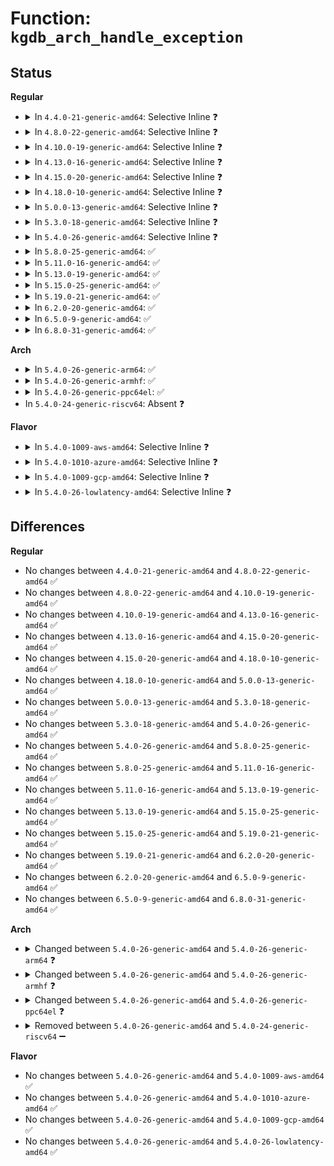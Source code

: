 # Function: <code>kgdb_arch_handle_exception</code>

## Status
<b>Regular</b>
<ul>
<li>
<details>
<summary>In <code>4.4.0-21-generic-amd64</code>: Selective Inline ❓</summary>

```c
int kgdb_arch_handle_exception(int e_vector, int signo, int err_code, char * remcomInBuffer, char * remcomOutBuffer, struct pt_regs * linux_regs)
```

```json
{
  "name": "kgdb_arch_handle_exception",
  "collision_type": "Unique Global",
  "inline_type": "Selective",
  "funcs": [
    {
      "addr": 18446744071579243824,
      "name": "kgdb_arch_handle_exception",
      "external": true,
      "loc": "arch/x86/kernel/kgdb.c:460",
      "file": "arch/x86/kernel/kgdb.c",
      "inline": "not declared, inlined",
      "caller_inline": [],
      "caller_func": [
        "arch/x86/kernel/kgdb.c:__kgdb_notify",
        "kernel/debug/gdbstub.c:gdb_serial_stub",
        "kernel/debug/gdbstub.c:gdbstub_state"
      ]
    }
  ],
  "symbols": [
    {
      "addr": 18446744071579243824,
      "name": "kgdb_arch_handle_exception",
      "section": ".text",
      "bind": "STB_GLOBAL",
      "size": 197
    }
  ]
}
```
</details>
</li>
<li>
<details>
<summary>In <code>4.8.0-22-generic-amd64</code>: Selective Inline ❓</summary>

```c
int kgdb_arch_handle_exception(int e_vector, int signo, int err_code, char * remcomInBuffer, char * remcomOutBuffer, struct pt_regs * linux_regs)
```

```json
{
  "name": "kgdb_arch_handle_exception",
  "collision_type": "Unique Global",
  "inline_type": "Selective",
  "funcs": [
    {
      "addr": 18446744071579243344,
      "name": "kgdb_arch_handle_exception",
      "external": true,
      "loc": "arch/x86/kernel/kgdb.c:461",
      "file": "arch/x86/kernel/kgdb.c",
      "inline": "not declared, inlined",
      "caller_inline": [],
      "caller_func": [
        "arch/x86/kernel/kgdb.c:__kgdb_notify",
        "kernel/debug/gdbstub.c:gdbstub_state",
        "kernel/debug/gdbstub.c:gdb_serial_stub"
      ]
    }
  ],
  "symbols": [
    {
      "addr": 18446744071579243344,
      "name": "kgdb_arch_handle_exception",
      "section": ".text",
      "bind": "STB_GLOBAL",
      "size": 197
    }
  ]
}
```
</details>
</li>
<li>
<details>
<summary>In <code>4.10.0-19-generic-amd64</code>: Selective Inline ❓</summary>

```c
int kgdb_arch_handle_exception(int e_vector, int signo, int err_code, char * remcomInBuffer, char * remcomOutBuffer, struct pt_regs * linux_regs)
```

```json
{
  "name": "kgdb_arch_handle_exception",
  "collision_type": "Unique Global",
  "inline_type": "Selective",
  "funcs": [
    {
      "addr": 18446744071579255808,
      "name": "kgdb_arch_handle_exception",
      "external": true,
      "loc": "arch/x86/kernel/kgdb.c:461",
      "file": "arch/x86/kernel/kgdb.c",
      "inline": "not declared, inlined",
      "caller_inline": [],
      "caller_func": [
        "arch/x86/kernel/kgdb.c:__kgdb_notify",
        "kernel/debug/gdbstub.c:gdbstub_state",
        "kernel/debug/gdbstub.c:gdb_serial_stub"
      ]
    }
  ],
  "symbols": [
    {
      "addr": 18446744071579255808,
      "name": "kgdb_arch_handle_exception",
      "section": ".text",
      "bind": "STB_GLOBAL",
      "size": 197
    }
  ]
}
```
</details>
</li>
<li>
<details>
<summary>In <code>4.13.0-16-generic-amd64</code>: Selective Inline ❓</summary>

```c
int kgdb_arch_handle_exception(int e_vector, int signo, int err_code, char * remcomInBuffer, char * remcomOutBuffer, struct pt_regs * linux_regs)
```

```json
{
  "name": "kgdb_arch_handle_exception",
  "collision_type": "Unique Global",
  "inline_type": "Selective",
  "funcs": [
    {
      "addr": 18446744071579251504,
      "name": "kgdb_arch_handle_exception",
      "external": true,
      "loc": "arch/x86/kernel/kgdb.c:461",
      "file": "arch/x86/kernel/kgdb.c",
      "inline": "not declared, inlined",
      "caller_inline": [],
      "caller_func": [
        "arch/x86/kernel/kgdb.c:__kgdb_notify",
        "kernel/debug/gdbstub.c:gdbstub_state",
        "kernel/debug/gdbstub.c:gdb_serial_stub"
      ]
    }
  ],
  "symbols": [
    {
      "addr": 18446744071579251504,
      "name": "kgdb_arch_handle_exception",
      "section": ".text",
      "bind": "STB_GLOBAL",
      "size": 197
    }
  ]
}
```
</details>
</li>
<li>
<details>
<summary>In <code>4.15.0-20-generic-amd64</code>: Selective Inline ❓</summary>

```c
int kgdb_arch_handle_exception(int e_vector, int signo, int err_code, char * remcomInBuffer, char * remcomOutBuffer, struct pt_regs * linux_regs)
```

```json
{
  "name": "kgdb_arch_handle_exception",
  "collision_type": "Unique Global",
  "inline_type": "Selective",
  "funcs": [
    {
      "addr": 18446744071579268272,
      "name": "kgdb_arch_handle_exception",
      "external": true,
      "loc": "arch/x86/kernel/kgdb.c:461",
      "file": "arch/x86/kernel/kgdb.c",
      "inline": "not declared, inlined",
      "caller_inline": [],
      "caller_func": [
        "arch/x86/kernel/kgdb.c:__kgdb_notify",
        "kernel/debug/gdbstub.c:gdbstub_state",
        "kernel/debug/gdbstub.c:gdb_serial_stub"
      ]
    }
  ],
  "symbols": [
    {
      "addr": 18446744071579268272,
      "name": "kgdb_arch_handle_exception",
      "section": ".text",
      "bind": "STB_GLOBAL",
      "size": 197
    }
  ]
}
```
</details>
</li>
<li>
<details>
<summary>In <code>4.18.0-10-generic-amd64</code>: Selective Inline ❓</summary>

```c
int kgdb_arch_handle_exception(int e_vector, int signo, int err_code, char * remcomInBuffer, char * remcomOutBuffer, struct pt_regs * linux_regs)
```

```json
{
  "name": "kgdb_arch_handle_exception",
  "collision_type": "Unique Global",
  "inline_type": "Selective",
  "funcs": [
    {
      "addr": 18446744071579279536,
      "name": "kgdb_arch_handle_exception",
      "external": true,
      "loc": "arch/x86/kernel/kgdb.c:461",
      "file": "arch/x86/kernel/kgdb.c",
      "inline": "not declared, inlined",
      "caller_inline": [],
      "caller_func": [
        "arch/x86/kernel/kgdb.c:__kgdb_notify",
        "kernel/debug/gdbstub.c:gdbstub_state",
        "kernel/debug/gdbstub.c:gdb_serial_stub"
      ]
    }
  ],
  "symbols": [
    {
      "addr": 18446744071579279536,
      "name": "kgdb_arch_handle_exception",
      "section": ".text",
      "bind": "STB_GLOBAL",
      "size": 199
    }
  ]
}
```
</details>
</li>
<li>
<details>
<summary>In <code>5.0.0-13-generic-amd64</code>: Selective Inline ❓</summary>

```c
int kgdb_arch_handle_exception(int e_vector, int signo, int err_code, char * remcomInBuffer, char * remcomOutBuffer, struct pt_regs * linux_regs)
```

```json
{
  "name": "kgdb_arch_handle_exception",
  "collision_type": "Unique Global",
  "inline_type": "Selective",
  "funcs": [
    {
      "addr": 18446744071579303488,
      "name": "kgdb_arch_handle_exception",
      "external": true,
      "loc": "arch/x86/kernel/kgdb.c:456",
      "file": "arch/x86/kernel/kgdb.c",
      "inline": "not declared, inlined",
      "caller_inline": [],
      "caller_func": [
        "arch/x86/kernel/kgdb.c:__kgdb_notify",
        "kernel/debug/gdbstub.c:gdbstub_state",
        "kernel/debug/gdbstub.c:gdb_serial_stub"
      ]
    }
  ],
  "symbols": [
    {
      "addr": 18446744071579303488,
      "name": "kgdb_arch_handle_exception",
      "section": ".text",
      "bind": "STB_GLOBAL",
      "size": 199
    }
  ]
}
```
</details>
</li>
<li>
<details>
<summary>In <code>5.3.0-18-generic-amd64</code>: Selective Inline ❓</summary>

```c
int kgdb_arch_handle_exception(int e_vector, int signo, int err_code, char * remcomInBuffer, char * remcomOutBuffer, struct pt_regs * linux_regs)
```

```json
{
  "name": "kgdb_arch_handle_exception",
  "collision_type": "Unique Global",
  "inline_type": "Selective",
  "funcs": [
    {
      "addr": 18446744071579320128,
      "name": "kgdb_arch_handle_exception",
      "external": true,
      "loc": "arch/x86/kernel/kgdb.c:439",
      "file": "arch/x86/kernel/kgdb.c",
      "inline": "not declared, inlined",
      "caller_inline": [],
      "caller_func": [
        "arch/x86/kernel/kgdb.c:__kgdb_notify",
        "kernel/debug/gdbstub.c:gdbstub_state",
        "kernel/debug/gdbstub.c:gdb_serial_stub"
      ]
    }
  ],
  "symbols": [
    {
      "addr": 18446744071579320128,
      "name": "kgdb_arch_handle_exception",
      "section": ".text",
      "bind": "STB_GLOBAL",
      "size": 208
    }
  ]
}
```
</details>
</li>
<li>
<details>
<summary>In <code>5.4.0-26-generic-amd64</code>: Selective Inline ❓</summary>

```c
int kgdb_arch_handle_exception(int e_vector, int signo, int err_code, char * remcomInBuffer, char * remcomOutBuffer, struct pt_regs * linux_regs)
```

```json
{
  "name": "kgdb_arch_handle_exception",
  "collision_type": "Unique Global",
  "inline_type": "Selective",
  "funcs": [
    {
      "addr": 18446744071579324160,
      "name": "kgdb_arch_handle_exception",
      "external": true,
      "loc": "arch/x86/kernel/kgdb.c:439",
      "file": "arch/x86/kernel/kgdb.c",
      "inline": "not declared, inlined",
      "caller_inline": [],
      "caller_func": [
        "arch/x86/kernel/kgdb.c:__kgdb_notify",
        "kernel/debug/gdbstub.c:gdbstub_state",
        "kernel/debug/gdbstub.c:gdb_serial_stub"
      ]
    }
  ],
  "symbols": [
    {
      "addr": 18446744071579324160,
      "name": "kgdb_arch_handle_exception",
      "section": ".text",
      "bind": "STB_GLOBAL",
      "size": 208
    }
  ]
}
```
</details>
</li>
<li>
<details>
<summary>In <code>5.8.0-25-generic-amd64</code>: ✅</summary>

```c
int kgdb_arch_handle_exception(int e_vector, int signo, int err_code, char * remcomInBuffer, char * remcomOutBuffer, struct pt_regs * linux_regs)
```

```json
{
  "name": "kgdb_arch_handle_exception",
  "collision_type": "Unique Global",
  "inline_type": "No",
  "funcs": [
    {
      "addr": 18446744071579353360,
      "name": "kgdb_arch_handle_exception",
      "external": true,
      "loc": "arch/x86/kernel/kgdb.c:439",
      "file": "arch/x86/kernel/kgdb.c",
      "inline": "seen, unknown",
      "caller_inline": [],
      "caller_func": [
        "arch/x86/kernel/kgdb.c:__kgdb_notify",
        "kernel/debug/gdbstub.c:gdbstub_state",
        "kernel/debug/gdbstub.c:gdb_serial_stub"
      ]
    }
  ],
  "symbols": [
    {
      "addr": 18446744071579353360,
      "name": "kgdb_arch_handle_exception",
      "section": ".text",
      "bind": "STB_GLOBAL",
      "size": 208
    }
  ]
}
```
</details>
</li>
<li>
<details>
<summary>In <code>5.11.0-16-generic-amd64</code>: ✅</summary>

```c
int kgdb_arch_handle_exception(int e_vector, int signo, int err_code, char * remcomInBuffer, char * remcomOutBuffer, struct pt_regs * linux_regs)
```

```json
{
  "name": "kgdb_arch_handle_exception",
  "collision_type": "Unique Global",
  "inline_type": "No",
  "funcs": [
    {
      "addr": 18446744071579353088,
      "name": "kgdb_arch_handle_exception",
      "external": true,
      "loc": "arch/x86/kernel/kgdb.c:439",
      "file": "arch/x86/kernel/kgdb.c",
      "inline": "seen, unknown",
      "caller_inline": [],
      "caller_func": [
        "arch/x86/kernel/kgdb.c:__kgdb_notify",
        "kernel/debug/gdbstub.c:gdbstub_state",
        "kernel/debug/gdbstub.c:gdb_serial_stub"
      ]
    }
  ],
  "symbols": [
    {
      "addr": 18446744071579353088,
      "name": "kgdb_arch_handle_exception",
      "section": ".text",
      "bind": "STB_GLOBAL",
      "size": 208
    }
  ]
}
```
</details>
</li>
<li>
<details>
<summary>In <code>5.13.0-19-generic-amd64</code>: ✅</summary>

```c
int kgdb_arch_handle_exception(int e_vector, int signo, int err_code, char * remcomInBuffer, char * remcomOutBuffer, struct pt_regs * linux_regs)
```

```json
{
  "name": "kgdb_arch_handle_exception",
  "collision_type": "Unique Global",
  "inline_type": "No",
  "funcs": [
    {
      "addr": 18446744071579357616,
      "name": "kgdb_arch_handle_exception",
      "external": true,
      "loc": "arch/x86/kernel/kgdb.c:439",
      "file": "arch/x86/kernel/kgdb.c",
      "inline": "seen, unknown",
      "caller_inline": [],
      "caller_func": [
        "arch/x86/kernel/kgdb.c:__kgdb_notify",
        "kernel/debug/gdbstub.c:gdbstub_state",
        "kernel/debug/gdbstub.c:gdb_serial_stub"
      ]
    }
  ],
  "symbols": [
    {
      "addr": 18446744071579357616,
      "name": "kgdb_arch_handle_exception",
      "section": ".text",
      "bind": "STB_GLOBAL",
      "size": 208
    }
  ]
}
```
</details>
</li>
<li>
<details>
<summary>In <code>5.15.0-25-generic-amd64</code>: ✅</summary>

```c
int kgdb_arch_handle_exception(int e_vector, int signo, int err_code, char * remcomInBuffer, char * remcomOutBuffer, struct pt_regs * linux_regs)
```

```json
{
  "name": "kgdb_arch_handle_exception",
  "collision_type": "Unique Global",
  "inline_type": "No",
  "funcs": [
    {
      "addr": 18446744071579417296,
      "name": "kgdb_arch_handle_exception",
      "external": true,
      "loc": "arch/x86/kernel/kgdb.c:439",
      "file": "arch/x86/kernel/kgdb.c",
      "inline": "seen, unknown",
      "caller_inline": [],
      "caller_func": [
        "arch/x86/kernel/kgdb.c:__kgdb_notify",
        "kernel/debug/gdbstub.c:gdbstub_state",
        "kernel/debug/gdbstub.c:gdb_serial_stub"
      ]
    }
  ],
  "symbols": [
    {
      "addr": 18446744071579417296,
      "name": "kgdb_arch_handle_exception",
      "section": ".text",
      "bind": "STB_GLOBAL",
      "size": 208
    }
  ]
}
```
</details>
</li>
<li>
<details>
<summary>In <code>5.19.0-21-generic-amd64</code>: ✅</summary>

```c
int kgdb_arch_handle_exception(int e_vector, int signo, int err_code, char * remcomInBuffer, char * remcomOutBuffer, struct pt_regs * linux_regs)
```

```json
{
  "name": "kgdb_arch_handle_exception",
  "collision_type": "Unique Global",
  "inline_type": "No",
  "funcs": [
    {
      "addr": 18446744071579484960,
      "name": "kgdb_arch_handle_exception",
      "external": true,
      "loc": "arch/x86/kernel/kgdb.c:439",
      "file": "arch/x86/kernel/kgdb.c",
      "inline": "seen, unknown",
      "caller_inline": [],
      "caller_func": [
        "arch/x86/kernel/kgdb.c:__kgdb_notify",
        "kernel/debug/gdbstub.c:gdbstub_state",
        "kernel/debug/gdbstub.c:gdb_serial_stub"
      ]
    }
  ],
  "symbols": [
    {
      "addr": 18446744071579484960,
      "name": "kgdb_arch_handle_exception",
      "section": ".text",
      "bind": "STB_GLOBAL",
      "size": 237
    }
  ]
}
```
</details>
</li>
<li>
<details>
<summary>In <code>6.2.0-20-generic-amd64</code>: ✅</summary>

```c
int kgdb_arch_handle_exception(int e_vector, int signo, int err_code, char * remcomInBuffer, char * remcomOutBuffer, struct pt_regs * linux_regs)
```

```json
{
  "name": "kgdb_arch_handle_exception",
  "collision_type": "Unique Global",
  "inline_type": "No",
  "funcs": [
    {
      "addr": 18446744071579578368,
      "name": "kgdb_arch_handle_exception",
      "external": true,
      "loc": "arch/x86/kernel/kgdb.c:439",
      "file": "arch/x86/kernel/kgdb.c",
      "inline": "seen, unknown",
      "caller_inline": [],
      "caller_func": [
        "arch/x86/kernel/kgdb.c:__kgdb_notify",
        "kernel/debug/gdbstub.c:gdbstub_state",
        "kernel/debug/gdbstub.c:gdb_serial_stub"
      ]
    }
  ],
  "symbols": [
    {
      "addr": 18446744071579578368,
      "name": "kgdb_arch_handle_exception",
      "section": ".text",
      "bind": "STB_GLOBAL",
      "size": 237
    }
  ]
}
```
</details>
</li>
<li>
<details>
<summary>In <code>6.5.0-9-generic-amd64</code>: ✅</summary>

```c
int kgdb_arch_handle_exception(int e_vector, int signo, int err_code, char * remcomInBuffer, char * remcomOutBuffer, struct pt_regs * linux_regs)
```

```json
{
  "name": "kgdb_arch_handle_exception",
  "collision_type": "Unique Global",
  "inline_type": "No",
  "funcs": [
    {
      "addr": 18446744071579590912,
      "name": "kgdb_arch_handle_exception",
      "external": true,
      "loc": "arch/x86/kernel/kgdb.c:439",
      "file": "arch/x86/kernel/kgdb.c",
      "inline": "seen, unknown",
      "caller_inline": [],
      "caller_func": [
        "arch/x86/kernel/kgdb.c:__kgdb_notify",
        "kernel/debug/gdbstub.c:gdbstub_state",
        "kernel/debug/gdbstub.c:gdb_serial_stub"
      ]
    }
  ],
  "symbols": [
    {
      "addr": 18446744071579590912,
      "name": "kgdb_arch_handle_exception",
      "section": ".text",
      "bind": "STB_GLOBAL",
      "size": 231
    }
  ]
}
```
</details>
</li>
<li>
<details>
<summary>In <code>6.8.0-31-generic-amd64</code>: ✅</summary>

```c
int kgdb_arch_handle_exception(int e_vector, int signo, int err_code, char * remcomInBuffer, char * remcomOutBuffer, struct pt_regs * linux_regs)
```

```json
{
  "name": "kgdb_arch_handle_exception",
  "collision_type": "Unique Global",
  "inline_type": "No",
  "funcs": [
    {
      "addr": 18446744071579620672,
      "name": "kgdb_arch_handle_exception",
      "external": true,
      "loc": "arch/x86/kernel/kgdb.c:439",
      "file": "arch/x86/kernel/kgdb.c",
      "inline": "seen, unknown",
      "caller_inline": [],
      "caller_func": [
        "arch/x86/kernel/kgdb.c:__kgdb_notify",
        "kernel/debug/gdbstub.c:gdbstub_state",
        "kernel/debug/gdbstub.c:gdb_serial_stub"
      ]
    }
  ],
  "symbols": [
    {
      "addr": 18446744071579620672,
      "name": "kgdb_arch_handle_exception",
      "section": ".text",
      "bind": "STB_GLOBAL",
      "size": 231
    }
  ]
}
```
</details>
</li>
</ul>
<b>Arch</b>
<ul>
<li>
<details>
<summary>In <code>5.4.0-26-generic-arm64</code>: ✅</summary>

```c
int kgdb_arch_handle_exception(int exception_vector, int signo, int err_code, char * remcom_in_buffer, char * remcom_out_buffer, struct pt_regs * linux_regs)
```

```json
{
  "name": "kgdb_arch_handle_exception",
  "collision_type": "Unique Global",
  "inline_type": "No",
  "funcs": [
    {
      "addr": 18446603336490317264,
      "name": "kgdb_arch_handle_exception",
      "external": true,
      "loc": "arch/arm64/kernel/kgdb.c:173",
      "file": "arch/arm64/kernel/kgdb.c",
      "inline": "seen, unknown",
      "caller_inline": [],
      "caller_func": [
        "kernel/debug/gdbstub.c:gdbstub_state",
        "kernel/debug/gdbstub.c:gdb_serial_stub",
        "kernel/debug/gdbstub.c:gdb_serial_stub"
      ]
    }
  ],
  "symbols": [
    {
      "addr": 18446603336490317264,
      "name": "kgdb_arch_handle_exception",
      "section": ".text",
      "bind": "STB_GLOBAL",
      "size": 256
    }
  ]
}
```
</details>
</li>
<li>
<details>
<summary>In <code>5.4.0-26-generic-armhf</code>: ✅</summary>

```c
int kgdb_arch_handle_exception(int exception_vector, int signo, int err_code, char * remcom_in_buffer, char * remcom_out_buffer, struct pt_regs * linux_regs)
```

```json
{
  "name": "kgdb_arch_handle_exception",
  "collision_type": "Unique Global",
  "inline_type": "No",
  "funcs": [
    {
      "addr": 3224459476,
      "name": "kgdb_arch_handle_exception",
      "external": true,
      "loc": "arch/arm/kernel/kgdb.c:110",
      "file": "arch/arm/kernel/kgdb.c",
      "inline": "seen, unknown",
      "caller_inline": [],
      "caller_func": [
        "kernel/debug/gdbstub.c:gdbstub_state",
        "kernel/debug/gdbstub.c:gdb_serial_stub"
      ]
    }
  ],
  "symbols": [
    {
      "addr": 3224459476,
      "name": "kgdb_arch_handle_exception",
      "section": ".text",
      "bind": "STB_GLOBAL",
      "size": 200
    }
  ]
}
```
</details>
</li>
<li>
<details>
<summary>In <code>5.4.0-26-generic-ppc64el</code>: ✅</summary>

```c
int kgdb_arch_handle_exception(int vector, int signo, int err_code, char * remcom_in_buffer, char * remcom_out_buffer, struct pt_regs * linux_regs)
```

```json
{
  "name": "kgdb_arch_handle_exception",
  "collision_type": "Unique Global",
  "inline_type": "No",
  "funcs": [
    {
      "addr": 13835058055282505920,
      "name": "kgdb_arch_handle_exception",
      "external": true,
      "loc": "arch/powerpc/kernel/kgdb.c:380",
      "file": "arch/powerpc/kernel/kgdb.c",
      "inline": "seen, unknown",
      "caller_inline": [],
      "caller_func": [
        "kernel/debug/gdbstub.c:gdbstub_state",
        "kernel/debug/gdbstub.c:gdb_serial_stub",
        "kernel/debug/gdbstub.c:gdb_serial_stub"
      ]
    }
  ],
  "symbols": [
    {
      "addr": 13835058055282505920,
      "name": "kgdb_arch_handle_exception",
      "section": ".text",
      "bind": "STB_GLOBAL",
      "size": 312
    }
  ]
}
```
</details>
</li>
<li>
In <code>5.4.0-24-generic-riscv64</code>: Absent ❓
</li>
</ul>
<b>Flavor</b>
<ul>
<li>
<details>
<summary>In <code>5.4.0-1009-aws-amd64</code>: Selective Inline ❓</summary>

```c
int kgdb_arch_handle_exception(int e_vector, int signo, int err_code, char * remcomInBuffer, char * remcomOutBuffer, struct pt_regs * linux_regs)
```

```json
{
  "name": "kgdb_arch_handle_exception",
  "collision_type": "Unique Global",
  "inline_type": "Selective",
  "funcs": [
    {
      "addr": 18446744071579320064,
      "name": "kgdb_arch_handle_exception",
      "external": true,
      "loc": "arch/x86/kernel/kgdb.c:439",
      "file": "arch/x86/kernel/kgdb.c",
      "inline": "not declared, inlined",
      "caller_inline": [],
      "caller_func": [
        "arch/x86/kernel/kgdb.c:__kgdb_notify",
        "kernel/debug/gdbstub.c:gdbstub_state",
        "kernel/debug/gdbstub.c:gdb_serial_stub"
      ]
    }
  ],
  "symbols": [
    {
      "addr": 18446744071579320064,
      "name": "kgdb_arch_handle_exception",
      "section": ".text",
      "bind": "STB_GLOBAL",
      "size": 208
    }
  ]
}
```
</details>
</li>
<li>
<details>
<summary>In <code>5.4.0-1010-azure-amd64</code>: Selective Inline ❓</summary>

```c
int kgdb_arch_handle_exception(int e_vector, int signo, int err_code, char * remcomInBuffer, char * remcomOutBuffer, struct pt_regs * linux_regs)
```

```json
{
  "name": "kgdb_arch_handle_exception",
  "collision_type": "Unique Global",
  "inline_type": "Selective",
  "funcs": [
    {
      "addr": 18446744071579254608,
      "name": "kgdb_arch_handle_exception",
      "external": true,
      "loc": "arch/x86/kernel/kgdb.c:439",
      "file": "arch/x86/kernel/kgdb.c",
      "inline": "not declared, inlined",
      "caller_inline": [],
      "caller_func": [
        "arch/x86/kernel/kgdb.c:__kgdb_notify",
        "kernel/debug/gdbstub.c:gdbstub_state",
        "kernel/debug/gdbstub.c:gdb_serial_stub"
      ]
    }
  ],
  "symbols": [
    {
      "addr": 18446744071579254608,
      "name": "kgdb_arch_handle_exception",
      "section": ".text",
      "bind": "STB_GLOBAL",
      "size": 208
    }
  ]
}
```
</details>
</li>
<li>
<details>
<summary>In <code>5.4.0-1009-gcp-amd64</code>: Selective Inline ❓</summary>

```c
int kgdb_arch_handle_exception(int e_vector, int signo, int err_code, char * remcomInBuffer, char * remcomOutBuffer, struct pt_regs * linux_regs)
```

```json
{
  "name": "kgdb_arch_handle_exception",
  "collision_type": "Unique Global",
  "inline_type": "Selective",
  "funcs": [
    {
      "addr": 18446744071579319984,
      "name": "kgdb_arch_handle_exception",
      "external": true,
      "loc": "arch/x86/kernel/kgdb.c:439",
      "file": "arch/x86/kernel/kgdb.c",
      "inline": "not declared, inlined",
      "caller_inline": [],
      "caller_func": [
        "arch/x86/kernel/kgdb.c:__kgdb_notify",
        "kernel/debug/gdbstub.c:gdbstub_state",
        "kernel/debug/gdbstub.c:gdb_serial_stub"
      ]
    }
  ],
  "symbols": [
    {
      "addr": 18446744071579319984,
      "name": "kgdb_arch_handle_exception",
      "section": ".text",
      "bind": "STB_GLOBAL",
      "size": 208
    }
  ]
}
```
</details>
</li>
<li>
<details>
<summary>In <code>5.4.0-26-lowlatency-amd64</code>: Selective Inline ❓</summary>

```c
int kgdb_arch_handle_exception(int e_vector, int signo, int err_code, char * remcomInBuffer, char * remcomOutBuffer, struct pt_regs * linux_regs)
```

```json
{
  "name": "kgdb_arch_handle_exception",
  "collision_type": "Unique Global",
  "inline_type": "Selective",
  "funcs": [
    {
      "addr": 18446744071579328272,
      "name": "kgdb_arch_handle_exception",
      "external": true,
      "loc": "arch/x86/kernel/kgdb.c:439",
      "file": "arch/x86/kernel/kgdb.c",
      "inline": "not declared, inlined",
      "caller_inline": [],
      "caller_func": [
        "arch/x86/kernel/kgdb.c:__kgdb_notify",
        "kernel/debug/gdbstub.c:gdbstub_state",
        "kernel/debug/gdbstub.c:gdb_serial_stub"
      ]
    }
  ],
  "symbols": [
    {
      "addr": 18446744071579328272,
      "name": "kgdb_arch_handle_exception",
      "section": ".text",
      "bind": "STB_GLOBAL",
      "size": 208
    }
  ]
}
```
</details>
</li>
</ul>

## Differences
<b>Regular</b>
<ul>
<li>
No changes between <code>4.4.0-21-generic-amd64</code> and <code>4.8.0-22-generic-amd64</code> ✅
</li>
<li>
No changes between <code>4.8.0-22-generic-amd64</code> and <code>4.10.0-19-generic-amd64</code> ✅
</li>
<li>
No changes between <code>4.10.0-19-generic-amd64</code> and <code>4.13.0-16-generic-amd64</code> ✅
</li>
<li>
No changes between <code>4.13.0-16-generic-amd64</code> and <code>4.15.0-20-generic-amd64</code> ✅
</li>
<li>
No changes between <code>4.15.0-20-generic-amd64</code> and <code>4.18.0-10-generic-amd64</code> ✅
</li>
<li>
No changes between <code>4.18.0-10-generic-amd64</code> and <code>5.0.0-13-generic-amd64</code> ✅
</li>
<li>
No changes between <code>5.0.0-13-generic-amd64</code> and <code>5.3.0-18-generic-amd64</code> ✅
</li>
<li>
No changes between <code>5.3.0-18-generic-amd64</code> and <code>5.4.0-26-generic-amd64</code> ✅
</li>
<li>
No changes between <code>5.4.0-26-generic-amd64</code> and <code>5.8.0-25-generic-amd64</code> ✅
</li>
<li>
No changes between <code>5.8.0-25-generic-amd64</code> and <code>5.11.0-16-generic-amd64</code> ✅
</li>
<li>
No changes between <code>5.11.0-16-generic-amd64</code> and <code>5.13.0-19-generic-amd64</code> ✅
</li>
<li>
No changes between <code>5.13.0-19-generic-amd64</code> and <code>5.15.0-25-generic-amd64</code> ✅
</li>
<li>
No changes between <code>5.15.0-25-generic-amd64</code> and <code>5.19.0-21-generic-amd64</code> ✅
</li>
<li>
No changes between <code>5.19.0-21-generic-amd64</code> and <code>6.2.0-20-generic-amd64</code> ✅
</li>
<li>
No changes between <code>6.2.0-20-generic-amd64</code> and <code>6.5.0-9-generic-amd64</code> ✅
</li>
<li>
No changes between <code>6.5.0-9-generic-amd64</code> and <code>6.8.0-31-generic-amd64</code> ✅
</li>
</ul>
<b>Arch</b>
<ul>
<li>
<details>
<summary>Changed between <code>5.4.0-26-generic-amd64</code> and <code>5.4.0-26-generic-arm64</code> ❓</summary>
<ul>
<li>
<b>Param added. </b>
<code>int exception_vector</code>
</li>
<li>
<b>Param added. </b>
<code>char * remcom_in_buffer</code>
</li>
<li>
<b>Param added. </b>
<code>char * remcom_out_buffer</code>
</li>
<li>
<b>Param removed. </b>
<code>int e_vector</code>
</li>
<li>
<b>Param removed. </b>
<code>char * remcomInBuffer</code>
</li>
<li>
<b>Param removed. </b>
<code>char * remcomOutBuffer</code>
</li>
</ul>
</details>
</li>
<li>
<details>
<summary>Changed between <code>5.4.0-26-generic-amd64</code> and <code>5.4.0-26-generic-armhf</code> ❓</summary>
<ul>
<li>
<b>Param added. </b>
<code>int exception_vector</code>
</li>
<li>
<b>Param added. </b>
<code>char * remcom_in_buffer</code>
</li>
<li>
<b>Param added. </b>
<code>char * remcom_out_buffer</code>
</li>
<li>
<b>Param removed. </b>
<code>int e_vector</code>
</li>
<li>
<b>Param removed. </b>
<code>char * remcomInBuffer</code>
</li>
<li>
<b>Param removed. </b>
<code>char * remcomOutBuffer</code>
</li>
</ul>
</details>
</li>
<li>
<details>
<summary>Changed between <code>5.4.0-26-generic-amd64</code> and <code>5.4.0-26-generic-ppc64el</code> ❓</summary>
<ul>
<li>
<b>Param added. </b>
<code>int vector</code>
</li>
<li>
<b>Param added. </b>
<code>char * remcom_in_buffer</code>
</li>
<li>
<b>Param added. </b>
<code>char * remcom_out_buffer</code>
</li>
<li>
<b>Param removed. </b>
<code>int e_vector</code>
</li>
<li>
<b>Param removed. </b>
<code>char * remcomInBuffer</code>
</li>
<li>
<b>Param removed. </b>
<code>char * remcomOutBuffer</code>
</li>
</ul>
</details>
</li>
<li>
<details>
<summary>Removed between <code>5.4.0-26-generic-amd64</code> and <code>5.4.0-24-generic-riscv64</code> ➖</summary>

```c
int kgdb_arch_handle_exception(int e_vector, int signo, int err_code, char * remcomInBuffer, char * remcomOutBuffer, struct pt_regs * linux_regs)
```
</details>
</li>
</ul>
<b>Flavor</b>
<ul>
<li>
No changes between <code>5.4.0-26-generic-amd64</code> and <code>5.4.0-1009-aws-amd64</code> ✅
</li>
<li>
No changes between <code>5.4.0-26-generic-amd64</code> and <code>5.4.0-1010-azure-amd64</code> ✅
</li>
<li>
No changes between <code>5.4.0-26-generic-amd64</code> and <code>5.4.0-1009-gcp-amd64</code> ✅
</li>
<li>
No changes between <code>5.4.0-26-generic-amd64</code> and <code>5.4.0-26-lowlatency-amd64</code> ✅
</li>
</ul>
